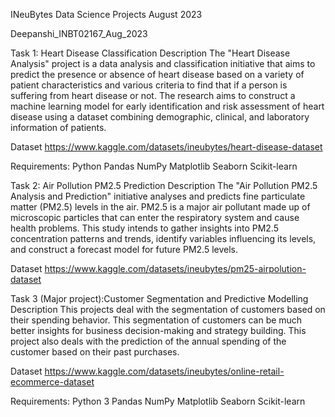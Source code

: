 INeuBytes Data Science Projects August 2023

Deepanshi_INBT02167_Aug_2023

Task 1: Heart Disease Classification Description The "Heart Disease Analysis" project is a data analysis and classification initiative that aims to predict the presence or absence of heart disease based on a variety of patient characteristics and various criteria to find that if a person is suffering from heart disease or not. The research aims to construct a machine learning model for early identification and risk assessment of heart disease using a dataset combining demographic, clinical, and laboratory information of patients.

Dataset https://www.kaggle.com/datasets/ineubytes/heart-disease-dataset

Requirements: Python Pandas NumPy Matplotlib Seaborn Scikit-learn

Task 2: Air Pollution PM2.5 Prediction Description The "Air Pollution PM2.5 Analysis and Prediction" initiative analyses and predicts fine particulate matter (PM2.5) levels in the air. PM2.5 is a major air pollutant made up of microscopic particles that can enter the respiratory system and cause health problems. This study intends to gather insights into PM2.5 concentration patterns and trends, identify variables influencing its levels, and construct a forecast model for future PM2.5 levels.

Dataset https://www.kaggle.com/datasets/ineubytes/pm25-airpolution-dataset

Task 3 (Major project):Customer Segmentation and Predictive Modelling Description This projects deal with the segmentation of customers based on their spending behavior. This segmentation of customers can be much better insights for business decision-making and strategy building. This project also deals with the prediction of the annual spending of the customer based on their past purchases.

Dataset https://www.kaggle.com/datasets/ineubytes/online-retail-ecommerce-dataset

Requirements: Python 3 Pandas NumPy Matplotlib Seaborn Scikit-learn
